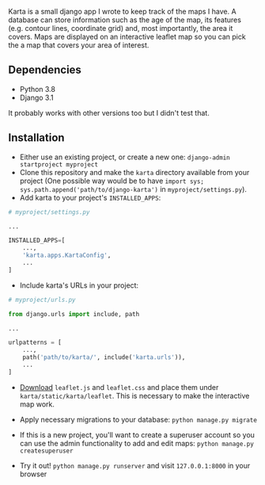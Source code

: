 Karta is a small django app I wrote to keep track of the maps I have.
A database can store information such as the age of the map, its features
(e.g. contour lines, coordinate grid) and, most importantly, the area it covers.
Maps are displayed on an interactive leaflet map so you can pick the a map that
covers your area of interest.

## Dependencies

* Python 3.8
* Django 3.1

It probably works with other versions too but I didn't test that.

## Installation

* Either use an existing project, or create a new one: `django-admin startproject
myproject`
* Clone this repository and make the `karta` directory available from your project
(One possible way would be to have `import sys; sys.path.append('path/to/django-karta')`
in `myproject/settings.py`).
* Add karta to your project's `INSTALLED_APPS`:

```python
# myproject/settings.py

...

INSTALLED_APPS=[
    ...,
    'karta.apps.KartaConfig',
    ...
]
```

* Include karta's URLs in your project:

```python
# myproject/urls.py

from django.urls import include, path

...

urlpatterns = [
    ...,
    path('path/to/karta/', include('karta.urls')),
    ...
]
```

* [Download](https://leafletjs.com/download.html) `leaflet.js` and `leaflet.css`
and place them under `karta/static/karta/leaflet`. This is necessary to make the interactive map work.

* Apply necessary migrations to your database: `python manage.py migrate`

* If this is a new project, you'll want to create a superuser account so you can
use the admin functionality to add and edit maps: `python manage.py createsuperuser`

* Try it out! `python manage.py runserver` and visit `127.0.0.1:8000` in your browser
